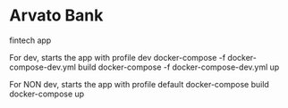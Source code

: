 # Arvato Bank

fintech app

For dev, starts the app with profile dev
docker-compose -f docker-compose-dev.yml build
docker-compose -f docker-compose-dev.yml up

For NON dev, starts the app with profile default
docker-compose build
docker-compose up
